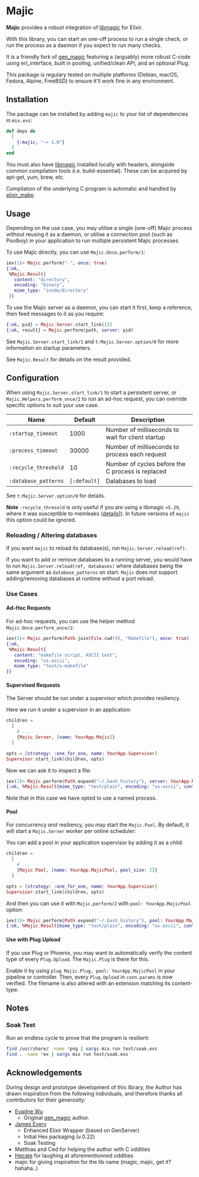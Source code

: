 # Majic

**Majic** provides a robust integration of [libmagic](http://man7.org/linux/man-pages/man3/libmagic.3.html) for Elixir.

With this library, you can start an one-off process to run a single check, or run the process as a daemon if you expect to run
many checks.

It is a friendly fork of [gen_magic](https://github.com/evadne/gen_magic) featuring a (arguably) more robust C-code
using erl_interface, built in pooling, unified/clean API, and an optional Plug.

This package is regulary tested on multiple platforms (Debian, macOS, Fedora, Alpine, FreeBSD) to ensure it'll work fine
in any environment.

## Installation

The package can be installed by adding `majic` to your list of dependencies in `mix.exs`:

```elixir
def deps do
  [
    {:majic, "~> 1.0"}
  ]
end
```

You must also have [libmagic](http://man7.org/linux/man-pages/man3/libmagic.3.html) installed locally with headers, alongside common compilation tools (i.e. build-essential). These can be acquired by apt-get, yum, brew, etc.

Compilation of the underlying C program is automatic and handled by [elixir_make](https://github.com/elixir-lang/elixir_make).

## Usage

Depending on the use case, you may utilise a single (one-off) Majic process without reusing it as a daemon, or utilise a connection pool (such as Poolboy) in your application to run multiple persistent Majic processes.

To use Majic directly, you can use `Majic.Once.perform/1`:

```elixir
iex(1)> Majic.perform(".", once: true)
{:ok,
 %Majic.Result{
   content: "directory",
   encoding: "binary",
   mime_type: "inode/directory"
 }}
```

To use the Majic server as a daemon, you can start it first, keep a reference, then feed messages to it as you require:

```elixir
{:ok, pid} = Majic.Server.start_link([])
{:ok, result} = Majic.perform(path, server: pid)
```

See `Majic.Server.start_link/1` and `t:Majic.Server.option/0` for more information on startup parameters.

See `Majic.Result` for details on the result provided.

## Configuration

When using `Majic.Server.start_link/1` to start a persistent server, or `Majic.Helpers.perform_once/2` to run an ad-hoc request, you can override specific options to suit your use case.

| Name | Default | Description |
| - | - | - |
| `:startup_timeout` | 1000 | Number of milliseconds to wait for client startup |
| `:process_timeout` | 30000 | Number of milliseconds to process each request |
| `:recycle_threshold` | 10 | Number of cycles before the C process is replaced |
| `:database_patterns` | `[:default]` | Databases to load |

See `t:Majic.Server.option/0` for details.

__Note__ `:recycle_thresold` is only useful if you are using a libmagic `<5.29`, where it was susceptible to memleaks
([details](https://bugs.debian.org/cgi-bin/bugreport.cgi?bug=840754)]). In future versions of `majic` this option could
be ignored.

### Reloading / Altering databases

If you want `majic` to reload its database(s), run `Majic.Server.reload(ref)`.

If you want to add or remove databases to a running server, you would have to run `Majic.Server.reload(ref, databases)`
where databases being the same argument as `database_patterns` on start. `Majic` does not support adding/removing
databases at runtime without a port reload.

### Use Cases

#### Ad-Hoc Requests

For ad-hoc requests, you can use the helper method `Majic.Once.perform_once/2`:

```elixir
iex(1)> Majic.perform(Path.join(File.cwd!(), "Makefile"), once: true)
{:ok,
 %Majic.Result{
   content: "makefile script, ASCII text",
   encoding: "us-ascii",
   mime_type: "text/x-makefile"
}}
```

#### Supervised Requests

The Server should be run under a supervisor which provides resiliency.

Here we run it under a supervisor in an application:

```elixir
children =
  [
    # ...
    {Majic.Server, [name: YourApp.Majic]}
  ]

opts = [strategy: :one_for_one, name: YourApp.Supervisor]
Supervisor.start_link(children, opts)
```

Now we can ask it to inspect a file:

```elixir
iex(2)> Majic.perform(Path.expand("~/.bash_history"), server: YourApp.Majic)
{:ok, %Majic.Result{mime_type: "text/plain", encoding: "us-ascii", content: "ASCII text"}}
```

Note that in this case we have opted to use a named process.

#### Pool

For concurrency *and* resiliency, you may start the `Majic.Pool`. By default, it will start a `Majic.Server`
worker per online scheduler:

You can add a pool in your application supervisor by adding it as a child:

```elixir
children =
  [
    # ...
    {Majic.Pool, [name: YourApp.MajicPool, pool_size: 2]}
  ]

opts = [strategy: :one_for_one, name: YourApp.Supervisor]
Supervisor.start_link(children, opts)
```

And then you can use it with `Majic.perform/2` with `pool: YourApp.MajicPool` option:

```elixir
iex(1)> Majic.perform(Path.expand("~/.bash_history"), pool: YourApp.MajicPool)
{:ok, %Majic.Result{mime_type: "text/plain", encoding: "us-ascii", content: "ASCII text"}}
```

#### Use with Plug.Upload

If you use Plug or Phoenix, you may want to automatically verify the content type of every `Plug.Upload`. The
`Majic.Plug` is there for this.

Enable it by using `plug Majic.Plug, pool: YourApp.MajicPool` in your pipeline or controller. Then, every `Plug.Upload`
in `conn.params` is now verified. The filename is also altered with an extension matching its content-type.

## Notes

### Soak Test

Run an endless cycle to prove that the program is resilient:

```bash
find /usr/share/ -name *png | xargs mix run test/soak.exs
find . -name *ex | xargs mix run test/soak.exs
```

## Acknowledgements

During design and prototype development of this library, the Author has drawn inspiration from the following individuals, and therefore
thanks all contributors for their generosity:

- [Evadne Wu](https://github.com/evadne)
  - Original [gen_magic](https://github.com/evadne/gen_magic) author.
- [James Every](https://github.com/devstopfix)
  - Enhanced Elixir Wrapper (based on GenServer)
  - Initial Hex packaging (v.0.22)
  - Soak Testing
- Matthias and Ced for helping the author with C oddities
- [Hecate](https://github.com/Kleidukos) for laughing at aforementionned oddities
- majic for giving inspiration for the lib name (magic, majic, get it? hahaha..)
